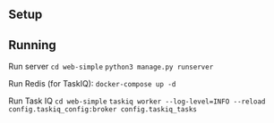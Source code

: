## Setup

## Running

Run server
`cd web-simple`
`python3 manage.py runserver`

Run Redis (for TaskIQ):
`docker-compose up -d`

Run Task IQ
`cd web-simple`
`taskiq worker --log-level=INFO --reload config.taskiq_config:broker config.taskiq_tasks`
